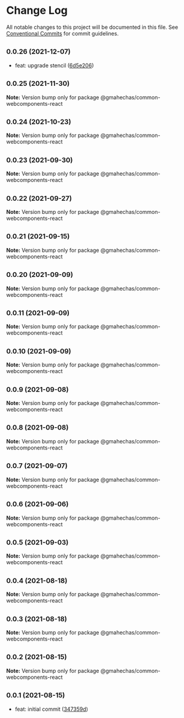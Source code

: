 # Change Log

All notable changes to this project will be documented in this file.
See [Conventional Commits](https://conventionalcommits.org) for commit guidelines.

## <small>0.0.26 (2021-12-07)</small>

* feat: upgrade stencil ([6d5e206](https://github.com/gmahechas/erp/commit/6d5e206))





## <small>0.0.25 (2021-11-30)</small>

**Note:** Version bump only for package @gmahechas/common-webcomponents-react





## <small>0.0.24 (2021-10-23)</small>

**Note:** Version bump only for package @gmahechas/common-webcomponents-react





## <small>0.0.23 (2021-09-30)</small>

**Note:** Version bump only for package @gmahechas/common-webcomponents-react





## <small>0.0.22 (2021-09-27)</small>

**Note:** Version bump only for package @gmahechas/common-webcomponents-react





## <small>0.0.21 (2021-09-15)</small>

**Note:** Version bump only for package @gmahechas/common-webcomponents-react





## <small>0.0.20 (2021-09-09)</small>

**Note:** Version bump only for package @gmahechas/common-webcomponents-react





## <small>0.0.11 (2021-09-09)</small>

**Note:** Version bump only for package @gmahechas/common-webcomponents-react





## <small>0.0.10 (2021-09-09)</small>

**Note:** Version bump only for package @gmahechas/common-webcomponents-react





## <small>0.0.9 (2021-09-08)</small>

**Note:** Version bump only for package @gmahechas/common-webcomponents-react





## <small>0.0.8 (2021-09-08)</small>

**Note:** Version bump only for package @gmahechas/common-webcomponents-react





## <small>0.0.7 (2021-09-07)</small>

**Note:** Version bump only for package @gmahechas/common-webcomponents-react





## <small>0.0.6 (2021-09-06)</small>

**Note:** Version bump only for package @gmahechas/common-webcomponents-react





## <small>0.0.5 (2021-09-03)</small>

**Note:** Version bump only for package @gmahechas/common-webcomponents-react





## <small>0.0.4 (2021-08-18)</small>

**Note:** Version bump only for package @gmahechas/common-webcomponents-react





## <small>0.0.3 (2021-08-18)</small>

**Note:** Version bump only for package @gmahechas/common-webcomponents-react





## <small>0.0.2 (2021-08-15)</small>

**Note:** Version bump only for package @gmahechas/common-webcomponents-react





## <small>0.0.1 (2021-08-15)</small>

* feat: initial commit ([347359d](https://github.com/gmahechas/erp/commit/347359d))

